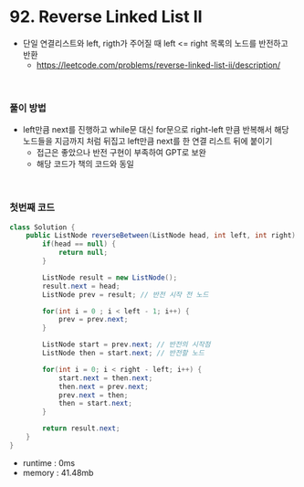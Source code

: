 # 92. Reverse Linked List II
- 단일 연결리스트와 left, rigth가 주어질 때 left <= right 목록의 노드를 반전하고 반환
    - https://leetcode.com/problems/reverse-linked-list-ii/description/

<br>

### 풀이 방법
- left만큼 next를 진행하고 while문 대신 for문으로 right-left 만큼 반복해서 해당 노드들을 지금까지 처럼 뒤집고 left만큼 next를 한 연결 리스트 뒤에 붙이기
    - 접근은 좋았으나 반전 구현이 부족하여 GPT로 보완
    - 해당 코드가 책의 코드와 동일

<br>

### 첫번째 코드
```java
class Solution {
    public ListNode reverseBetween(ListNode head, int left, int right) {
        if(head == null) {
            return null;
        }

        ListNode result = new ListNode();
        result.next = head;
        ListNode prev = result; // 반전 시작 전 노드

        for(int i = 0 ; i < left - 1; i++) {
            prev = prev.next;
        }

        ListNode start = prev.next; // 반전의 시작점
        ListNode then = start.next; // 반전할 노드

        for(int i = 0; i < right - left; i++) {
            start.next = then.next;
            then.next = prev.next;
            prev.next = then;
            then = start.next;
        }

        return result.next;
    }
}
```

- runtime : 0ms
- memory : 41.48mb